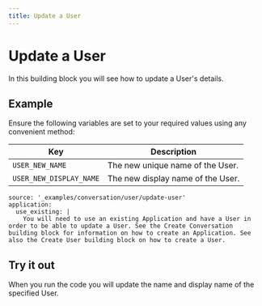```yaml
---
title: Update a User
---
```


# Update a User

In this building block you will see how to update a User's details.

## Example

Ensure the following variables are set to your required values using any convenient method:

Key | Description
-- | --
`USER_NEW_NAME` | The new unique name of the User.
`USER_NEW_DISPLAY_NAME` | The new display name of the User.

```building_blocks
source: '_examples/conversation/user/update-user'
application:
  use_existing: |
    You will need to use an existing Application and have a User in order to be able to update a User. See the Create Conversation building block for information on how to create an Application. See also the Create User building block on how to create a User.
```

## Try it out

When you run the code you will update the name and display name of the specified User.
